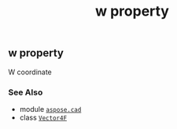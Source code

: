 ﻿---
title: w property
second_title: Aspose.CAD for Python via .NET API References
description: 
type: docs
weight: 150
url: /python-net/aspose.cad/vector4f/w/
is_root: false
---

## w property


W coordinate

### See Also
* module [`aspose.cad`](../../)
* class [`Vector4F`](/cad/python-net/aspose.cad/vector4f)

